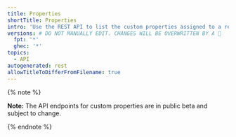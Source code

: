```yaml
---
title: Properties
shortTitle: Properties
intro: 'Use the REST API to list the custom properties assigned to a repository by the organization.'
versions: # DO NOT MANUALLY EDIT. CHANGES WILL BE OVERWRITTEN BY A 🤖
  fpt: '*'
  ghec: '*'
topics:
  - API
autogenerated: rest
allowTitleToDifferFromFilename: true
---
```


{% note %}

**Note:** The API endpoints for custom properties are in public beta and subject to change.

{% endnote %}

<!-- Content after this section is automatically generated -->
